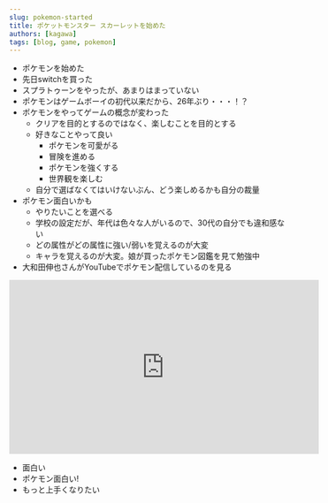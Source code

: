 ```yaml
---
slug: pokemon-started
title: ポケットモンスター スカーレットを始めた
authors: [kagawa]
tags: [blog, game, pokemon]
---
```


- ポケモンを始めた
- 先日switchを買った
- スプラトゥーンをやったが、あまりはまっていない
- ポケモンはゲームボーイの初代以来だから、26年ぶり・・・！？
- ポケモンをやってゲームの概念が変わった
    - クリアを目的とするのではなく、楽しむことを目的とする
    - 好きなことやって良い
        - ポケモンを可愛がる
        - 冒険を進める
        - ポケモンを強くする
        - 世界観を楽しむ
    - 自分で選ばなくてはいけないぶん、どう楽しめるかも自分の裁量
- ポケモン面白いかも
    - やりたいことを選べる
    - 学校の設定だが、年代は色々な人がいるので、30代の自分でも違和感ない
    - どの属性がどの属性に強い/弱いを覚えるのが大変
    - キャラを覚えるのが大変。娘が買ったポケモン図鑑を見て勉強中
- 大和田伸也さんがYouTubeでポケモン配信しているのを見る

<iframe width="560" height="315" src="https://www.youtube.com/embed/qCCcfAF1dac" title="YouTube video player" frameborder="0" allow="accelerometer; autoplay; clipboard-write; encrypted-media; gyroscope; picture-in-picture" allowfullscreen></iframe>

- 面白い
- ポケモン面白い!
- もっと上手くなりたい